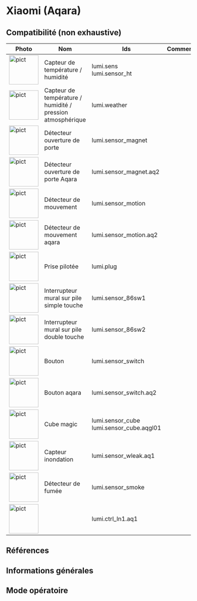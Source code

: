 # Xiaomi (Aqara)

## Compatibilité (non exhaustive)
|Photo | Nom | Ids | Commentaire |
| ------ | ----------- |------ | ----------- |
|<img src="../../images/lumi.sensor_ht.jpg" alt="pict" width="80"/>|Capteur de température / humidité|lumi.sens<br/>lumi.sensor_ht||
|<img src="../../images/lumi.weather.jpg" alt="pict" width="80"/>|Capteur de température / humidité / pression atmosphérique|lumi.weather||
|<img src="../../images/lumi.sensor_magnet.jpg" alt="pict" width="80"/>|Détecteur ouverture de porte|lumi.sensor_magnet||
|<img src="../../images/lumi.sensor_magnet.aq2.jpg" alt="pict" width="80"/>|Détecteur ouverture de porte Aqara|lumi.sensor_magnet.aq2||
|<img src="../../images/lumi.sensor_motion.jpg" alt="pict" width="80"/>|Détecteur de mouvement|lumi.sensor_motion||
|<img src="../../images/lumi.sensor_motion.aq2.jpg" alt="pict" width="80"/>|Détecteur de mouvement aqara|lumi.sensor_motion.aq2||
|<img src="../../images/lumi.plug.jpg" alt="pict" width="80"/>|Prise pilotée|lumi.plug||
|<img src="../../images/lumi.sensor_86sw1.jpg" alt="pict" width="80"/>|Interrupteur mural sur pile simple touche|lumi.sensor_86sw1||
|<img src="../../images/lumi.sensor_86sw2.jpg" alt="pict" width="80"/>|Interrupteur mural sur pile double touche|lumi.sensor_86sw2||
|<img src="../../images/lumi.sensor_switch.jpg" alt="pict" width="80"/>|Bouton|lumi.sensor_switch||
|<img src="../../images/lumi.sensor_switch.aq2.jpg" alt="pict" width="80"/>|Bouton aqara|lumi.sensor_switch.aq2||
|<img src="../../images/lumi.sensor_cube.jpg" alt="pict" width="80"/>|Cube magic|lumi.sensor_cube lumi.sensor_cube.aqgl01||
|<img src="../../images/lumi.sensor_wleak.aq1.jpg" alt="pict" width="80"/>|Capteur inondation|lumi.sensor_wleak.aq1||
|<img src="../../images/lumi.sensor_smoke.jpg" alt="pict" width="80"/>|Détecteur de fumée|lumi.sensor_smoke||
|<img src="../../images/lumi.ctrl_ln1.aq1.jpg" alt="pict" width="80"/>||lumi.ctrl_ln1.aq1||

## Références

## Informations générales

## Mode opératoire
